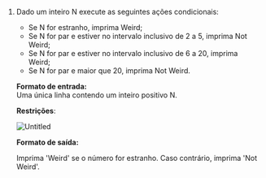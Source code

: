 1. Dado um inteiro N execute as seguintes ações condicionais:
    - Se N for estranho, imprima Weird;
    - Se N for par e estiver no intervalo inclusivo de 2 a 5, imprima Not Weird;
    - Se N for par e estiver no intervalo inclusivo de 6 a 20, imprima Weird;
    - Se N for par e maior que 20, imprima Not Weird.
    
    **Formato de entrada:**    
    Uma única linha contendo um inteiro positivo N.
    
    **Restrições**:
    
    ![Untitled](https://s3-us-west-2.amazonaws.com/secure.notion-static.com/1b19422b-1c1b-4d8c-9f58-34f12c38c923/Untitled.png)
    
    **Formato de saída:**
    
    Imprima 'Weird' se o número for estranho. Caso contrário, imprima 'Not Weird'.